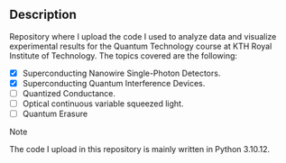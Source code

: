 ## Description 
Repository where I upload the code I used to analyze data and visualize experimental results for the Quantum Technology course at KTH Royal Institute of Technology. The topics covered are the following:
- [x] Superconducting Nanowire Single-Photon Detectors.
- [x] Superconducting Quantum Interference Devices.
- [ ] Quantized Conductance.
- [ ] Optical continuous variable squeezed light.
- [ ] Quantum Erasure

> [!NOTE]
> The code I upload in this repository is mainly written in Python 3.10.12. 

